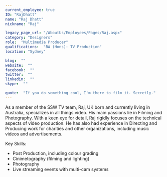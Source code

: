 ```yaml
---
current_employee: true
ID: "RajDhatt"
name: "Raj Dhatt"
nickname: "Raj"

legacy_page_url: "/AboutUs/Employees/Pages/Raj.aspx"
category: "Designers"
role:  "Multimedia Producer"
qualifications:  "BA (Hons): TV Production"
location: "Sydney"

blog:  ""
website:  ""
facebook:  ""
twitter:  ""
linkedin:  ""
skype:  ""

quote:  "If you do something cool, I'm there to film it. Secretly."
---
```

  

As a member of the SSW TV team, Raj, UK born and currently living in Australia, specializes in all things video. His main passions lie in Filming and Photography. With a keen eye for detail, Raj rigidly focuses on the technical aspects of video production. He has also had experience in Directing and Producing work for charities and other organizations, including music videos and advertisements.

Key Skills:  

*   Post Production, including colour grading  
*   Cinimetography (filming and lighting)
*   Photography
*   Live streaming events with multi-cam systems
